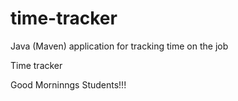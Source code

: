 # time-tracker
Java (Maven) application for tracking time on the job

Time tracker

Good Morninngs Students!!!
